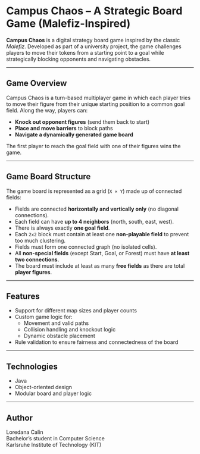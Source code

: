 # Campus Chaos – A Strategic Board Game (Malefiz-Inspired)

**Campus Chaos** is a digital strategy board game inspired by the classic *Malefiz*. Developed as part of a university project, the game challenges players to move their tokens from a starting point to a goal while strategically blocking opponents and navigating obstacles.

---

## Game Overview

Campus Chaos is a turn-based multiplayer game in which each player tries to move their figure from their unique starting position to a common goal field. Along the way, players can:

- **Knock out opponent figures** (send them back to start)
- **Place and move barriers** to block paths
- **Navigate a dynamically generated game board**

The first player to reach the goal field with one of their figures wins the game.

---

## Game Board Structure

The game board is represented as a grid (`X × Y`) made up of connected fields:

- Fields are connected **horizontally and vertically only** (no diagonal connections).
- Each field can have **up to 4 neighbors** (north, south, east, west).
- There is always exactly **one goal field**.
- Each `2x2` block must contain at least one **non-playable field** to prevent too much clustering.
- Fields must form one connected graph (no isolated cells).
- All **non-special fields** (except Start, Goal, or Forest) must have **at least two connections**.
- The board must include at least as many **free fields** as there are total **player figures**.

---

## Features

- Support for different map sizes and player counts
- Custom game logic for:
  - Movement and valid paths
  - Collision handling and knockout logic
  - Dynamic obstacle placement
- Rule validation to ensure fairness and connectedness of the board

---

## Technologies

- Java
- Object-oriented design
- Modular board and player logic

---

## Author

Loredana Calin  
Bachelor’s student in Computer Science  
Karlsruhe Institute of Technology (KIT)
